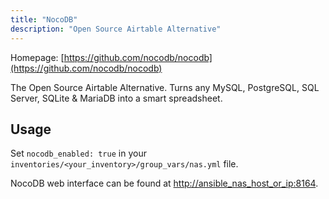 ```yaml
---
title: "NocoDB"
description: "Open Source Airtable Alternative"
---
```


Homepage: [https://github.com/nocodb/nocodb](https://github.com/nocodb/nocodb)

The Open Source Airtable Alternative. Turns any MySQL, PostgreSQL, SQL Server, SQLite & MariaDB into a smart spreadsheet.

## Usage

Set `nocodb_enabled: true` in your `inventories/<your_inventory>/group_vars/nas.yml` file.

NocoDB web interface can be found at [http://ansible_nas_host_or_ip:8164](http://ansible_nas_host_or_ip:8164).
